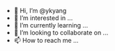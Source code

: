 - 👋 Hi, I’m @ykyang
- 👀 I’m interested in ...
- 🌱 I’m currently learning ...
- 💞️ I’m looking to collaborate on ...
- 📫 How to reach me ...

<!---
ykyang/ykyang is a ✨ special ✨ repository because its `README.md` (this file) appears on your GitHub profile.
You can click the Preview link to take a look at your changes.
--->
